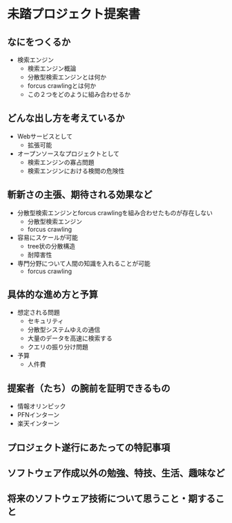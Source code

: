 # 未踏プロジェクト提案書

## なにをつくるか
- 検索エンジン
  - 検索エンジン概論
  - 分散型検索エンジンとは何か
  - forcus crawlingとは何か
  - この２つをどのように組み合わせるか

## どんな出し方を考えているか
- Webサービスとして
  - 拡張可能
- オープンソースなプロジェクトとして
  - 検索エンジンの寡占問題
  - 検索エンジンにおける検閲の危険性

## 斬新さの主張、期待される効果など
- 分散型検索エンジンとforcus crawlingを組み合わせたものが存在しない
  - 分散型検索エンジン
  - forcus crawling
- 容易にスケールが可能
  - tree状の分散構造
  - 耐障害性
- 専門分野について人間の知識を入れることが可能
  - forcus crawling

## 具体的な進め方と予算
- 想定される問題
  - セキュリティ
  - 分散型システムゆえの通信
  - 大量のデータを高速に検索する
  - クエリの振り分け問題
- 予算
  - 人件費

## 提案者（たち）の腕前を証明できるもの
- 情報オリンピック
- PFNインターン
- 楽天インターン

## プロジェクト遂行にあたっての特記事項
## ソフトウェア作成以外の勉強、特技、生活、趣味など
## 将来のソフトウェア技術について思うこと・期すること
